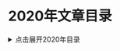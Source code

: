2020年文章目录
===

<details>
<summary>点击展开2020年目录</summary>


* [01.HotSpot JVM 的内存模型](./01_jvm_memory_model/README.md)【已完成】
* [02.自旋锁与信号量](./02_spinlock-vs-semaphore/README.md)【已完成】
* [03.Java坑人面试题系列: 包装类（中级）](./03_quiz-wrapper-classes/README.md)【已完成】
* [04.Java坑人面试题系列: 思考while与for循环（中级难度）](./04_quiz-loop-constructs/README.md)【已完成】
* [05.查看Linux内存使用情况](./05_linux-memory-usage/README.md)【已完成】
* [06.G1垃圾收集器调优官方指南](./06_g1_gc_tuning/README.md)



</details>
